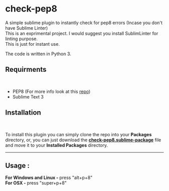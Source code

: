 check-pep8
==========

A simple sublime plugin to instantly check for pep8 errors (Incase you don't have Sublime Linter)<br>
This is an exprimental project. I would suggest you install SublimLinter for linting purpose.<br>
This is just for instant use.<br>

The code is written in Python 3.

<h2>Requirments</h2><br>
<ul>
    <li>PEP8 (For more info look at this <a href="https://github.com/jcrocholl/pep8">repo</a>)
    <li>Sublime Text 3
</ul>

<h2>Installation</h2><br>
<p>
    To install this plugin you can simply clone the repo into your <b>Packages</b> directory, or, you can just download the <b><a href='https://github.com/Anurag-Ans/check-pep8/releases/tag/v1.0'>check-pep8.sublime-package</a></b> file and move it to your <b>Installed Packages</b> directory.
</p>
<hr />
<h2>Usage :</h2>
<p>
    <b>For Windows and Linux - </b> press "alt+p+8"<br>
    <b>For OSX - </b> press "super+p+8"<br>
</p>
